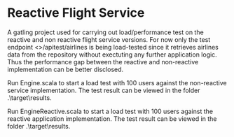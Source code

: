 Reactive Flight Service
==============

A gatling project used for carrying out load/performance test on the reactive and non reactive flight service versions.
For now only the test endpoint <<host>>/apitest/airlines is being load-tested since it retrieves airlines data from the repository without exectuting any further application logic. Thus the performance gap between the reactive and non-reactive implementation can be better disclosed.

Run Engine.scala to start a load test with 100 users against the non-reactive service implementation. The test result can be viewed in the folder .\target\results.

Run EngineReactive.scala to start a load test with 100 users against the reactive application implementation. The test result can be viewed in the folder .\target\results.